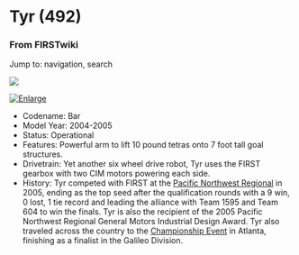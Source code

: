 # Tyr (492)

### From FIRSTwiki

Jump to: navigation, search

[![](/media/thumb/1/1b/Tyr.JPG/180px-Tyr.JPG)](Image:Tyr.JPG "" )

[![Enlarge](/skins/common/images/magnify-clip.png)](Image:Tyr.JPG
"Enlarge" )

  * Codename: Bar 
  * Model Year: 2004-2005 
  * Status: Operational 
  * Features: Powerful arm to lift 10 pound tetras onto 7 foot tall goal structures. 
  * Drivetrain: Yet another six wheel drive robot, Tyr uses the FIRST gearbox with two CIM motors powering each side. 
  * History: Tyr competed with FIRST at the [Pacific Northwest Regional](Pacific_Northwest_Regional "Pacific Northwest Regional" ) in 2005, ending as the top seed after the qualification rounds with a 9 win, 0 lost, 1 tie record and leading the alliance with Team 1595 and Team 604 to win the finals. Tyr is also the recipient of the 2005 Pacific Northwest Regional General Motors Industrial Design Award. Tyr also traveled across the country to the [Championship Event](Championship_Event "Championship Event" ) in Atlanta, finishing as a finalist in the Galileo Division. 

